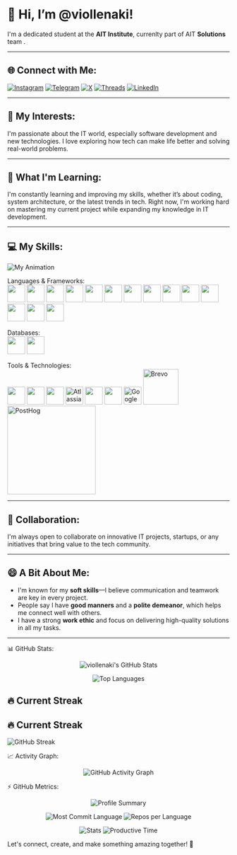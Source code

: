 # 👋 Hi, I’m @viollenaki!

I'm a dedicated student at the **AIT Institute**, currenlty part of AIT **Solutions** team  .

---

## 🌐 Connect with Me:

[![Instagram](https://img.shields.io/badge/Instagram-%40viollenaki-E4405F?style=for-the-badge&logo=instagram&logoColor=white)](https://instagram.com/viollenaki)
[![Telegram](https://img.shields.io/badge/Telegram-%40viollenaki-26A5E4?style=for-the-badge&logo=telegram&logoColor=white)](https://t.me/viollenaki)
[![X](https://img.shields.io/badge/X-%40viollenaki-000000?style=for-the-badge&logo=x&logoColor=white)](https://x.com/viollenaki)
[![Threads](https://img.shields.io/badge/Threads-%40viollenaki-000000?style=for-the-badge&logo=threads&logoColor=white)](https://www.threads.net/viollenaki)
[![LinkedIn](https://img.shields.io/badge/LinkedIn-Akbar%20Sharipov-0A66C2?style=for-the-badge&logo=linkedin&logoColor=white)](https://linkedin.com/in/akbar-sharipov)

---

## 👀 My Interests:
I'm passionate about the IT world, especially software development and new technologies. I love exploring how tech can make life better and solving real-world problems.

---

## 🌱 What I'm Learning:
I'm constantly learning and improving my skills, whether it’s about coding, system architecture, or the latest trends in tech. Right now, I'm working hard on mastering my current project while expanding my knowledge in IT development.

---

## 💻 My Skills:
![My Animation](https://repository-images.githubusercontent.com/507089682/889a6863-d25c-4a54-b2c5-8efad7260eeb)


Languages & Frameworks:
<br>
<img src="https://cdn.jsdelivr.net/gh/devicons/devicon/icons/python/python-original.svg" width="40" />
<img src="https://cdn.jsdelivr.net/gh/devicons/devicon/icons/cplusplus/cplusplus-original.svg" width="40" />
<img src="https://cdn.jsdelivr.net/gh/devicons/devicon/icons/dart/dart-original.svg" width="40" />
<img src="https://cdn.jsdelivr.net/gh/devicons/devicon/icons/java/java-original.svg" width="40" />
<img src="https://cdn.jsdelivr.net/gh/devicons/devicon/icons/kotlin/kotlin-original.svg" width="40" />
<img src="https://cdn.jsdelivr.net/gh/devicons/devicon/icons/swift/swift-original.svg" width="40" />
<img src="https://cdn.jsdelivr.net/gh/devicons/devicon/icons/html5/html5-original.svg" width="40" />
<img src="https://cdn.jsdelivr.net/gh/devicons/devicon/icons/css3/css3-original.svg" width="40" />
<img src="https://cdn.jsdelivr.net/gh/devicons/devicon/icons/javascript/javascript-original.svg" width="40" />
<img src="https://cdn.jsdelivr.net/gh/devicons/devicon/icons/flutter/flutter-original.svg" width="40" />
<img src="https://cdn.jsdelivr.net/gh/devicons/devicon/icons/django/django-plain.svg" width="40" />
<img src="https://cdn.jsdelivr.net/gh/devicons/devicon/icons/fastapi/fastapi-original.svg" width="40" />
<img src="https://cdn.jsdelivr.net/gh/devicons/devicon/icons/qt/qt-original.svg" width="40" />
<img src="https://cdn.jsdelivr.net/gh/devicons/devicon/icons/react/react-original.svg" width="40" />

Databases:<br>
<img src="https://cdn.jsdelivr.net/gh/devicons/devicon/icons/sqlite/sqlite-original.svg" width="40" />
<img src="https://cdn.jsdelivr.net/gh/devicons/devicon/icons/mysql/mysql-original.svg" width="40" />

Tools & Technologies:<br>
<img src="https://cdn.jsdelivr.net/gh/devicons/devicon/icons/git/git-original.svg" width="40" />
<img src="https://cdn.jsdelivr.net/gh/devicons/devicon/icons/github/github-original.svg" width="40" />
<img src="https://www.vectorlogo.zone/logos/figma/figma-icon.svg" width="40" />
<img src="https://img.icons8.com/?size=100&id=AYxtdcQOzPA3&format=png&color=000000" width="40" title="Atlassian">
<img src="https://cdn.jsdelivr.net/gh/devicons/devicon/icons/photoshop/photoshop-plain.svg" width="40" />
<img src="https://www.vectorlogo.zone/logos/firebase/firebase-icon.svg" width="40" />
<img src="https://cdn.jsdelivr.net/gh/homarr-labs/dashboard-icons/svg/google-analytics.svg" width="40" title="Google Analytics" />
<img src="https://companieslogo.com/img/orig/brevo_BIG-bfe19409.png?t=1720244494" width="80" title="Brevo" />
<img src="https://posthog.com/brand/posthog-logo@2x.png" width="200" title="PostHog" />




---

## 💞️ Collaboration:
I'm always open to collaborate on innovative IT projects, startups, or any initiatives that bring value to the tech community.

---

## 😄 A Bit About Me:
- I'm known for my **soft skills**—I believe communication and teamwork are key in every project.
- People say I have **good manners** and a **polite demeanor**, which helps me connect well with others.
- I have a strong **work ethic** and focus on delivering high-quality solutions in all my tasks.

---
📊 GitHub Stats:
<p align="center">
  <img src="https://github-readme-stats.vercel.app/api?username=viollenaki&show_icons=true&theme=tokyonight" alt="viollenaki's GitHub Stats"/>
</p>
<p align="center">
  <img src="https://github-readme-stats.vercel.app/api/top-langs/?username=viollenaki&layout=compact&theme=tokyonight" alt="Top Languages"/>
</p>

## 🔥 Current Streak

## 🔥 Current Streak

![GitHub Streak](https://streak-stats.demolab.com?user=viollenaki&theme=tokyonight)


📈 Activity Graph:
<p align="center">
  <img src="https://github-readme-activity-graph.vercel.app/graph?username=viollenaki&theme=tokyo-night&bg_color=1a1b27&color=38bdae&line=70a5fd&point=bf91f3&area=true&hide_border=true" alt="GitHub Activity Graph"/>
</p>

⚡ GitHub Metrics:
<p align="center">
  <img src="https://github-profile-summary-cards.vercel.app/api/cards/profile-details?username=viollenaki&theme=tokyonight" alt="Profile Summary"/>
</p>
<p align="center">
  <img src="https://github-profile-summary-cards.vercel.app/api/cards/most-commit-language?username=viollenaki&theme=tokyonight" alt="Most Commit Language"/>
  <img src="https://github-profile-summary-cards.vercel.app/api/cards/repos-per-language?username=viollenaki&theme=tokyonight" alt="Repos per Language"/>
</p>
<p align="center">
  <img src="https://github-profile-summary-cards.vercel.app/api/cards/stats?username=viollenaki&theme=tokyonight" alt="Stats"/>
  <img src="https://github-profile-summary-cards.vercel.app/api/cards/productive-time?username=viollenaki&theme=tokyonight&utcOffset=6" alt="Productive Time"/>
</p>


Let's connect, create, and make something amazing together! 🚀
